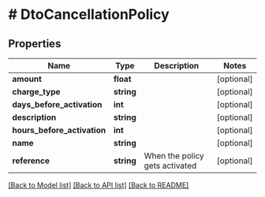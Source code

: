 # # DtoCancellationPolicy

## Properties

Name | Type | Description | Notes
------------ | ------------- | ------------- | -------------
**amount** | **float** |  | [optional]
**charge_type** | **string** |  | [optional]
**days_before_activation** | **int** |  | [optional]
**description** | **string** |  | [optional]
**hours_before_activation** | **int** |  | [optional]
**name** | **string** |  | [optional]
**reference** | **string** | When the policy gets activated | [optional]

[[Back to Model list]](../../README.md#models) [[Back to API list]](../../README.md#endpoints) [[Back to README]](../../README.md)
